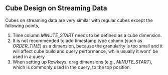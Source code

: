 ## Cube Design on Streaming Data

Cubes on streaming data are very similar with regular cubes except the following points,

1. Time column *MINUTE_START* needs to be defined as a cube dimension.
2. It is not recommended to add timestamp type column (such as *ORDER_TIME*) as a dimension, because the granularity is too small and it will affect cube build and query performance, while usually it wont' be used in a query
3. When setting up Rowkeys, drag dimensions (e.g., *MINUTE_START*), which is commonly used in the query, to the top position.